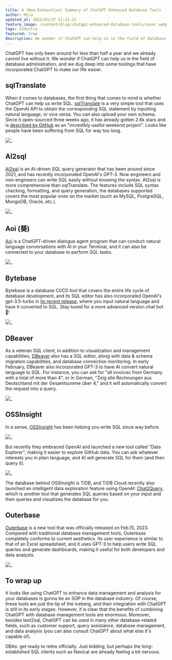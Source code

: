```yaml
---
title: A (Non-Exhaustive) Summary of ChatGPT Enhanced Database Tools
author: Mila
updated_at: 2023/03/27 21:21:21
feature_image: /content/blog/chatgpt-enhanced-database-tools/cover.webp
tags: Industry
featured: true
description: We wonder if ChatGPT can help us in the field of database administration, and we dug deep into some toolings that have incorporated ChatGPT to make our life easier.
---
```


ChatGPT has only been around for less than half a year and we already cannot live without it. We wonder if ChatGPT can help us in the field of database administration, and we dug deep into some toolings that have incorporated ChatGPT to make our life easier.

## sqlTranslate

When it comes to databases, the first thing that comes to mind is whether ChatGPT can help us write SQL. [sqlTranslate](https://www.sqltranslate.app/) is a very simple tool that uses the OpenAI API to obtain the corresponding SQL statement by inputting natural language, or vice versa. You can also upload your own schema. Since it open-sourced three weeks ago, it has already gotten 2.6k stars and is [described by GitHub](https://twitter.com/github/status/1637937834865704960/photo/1) as an "incredibly useful weekend project". Looks like people have been suffering from SQL for way too long.

![_](/content/blog/chatgpt-enhanced-database-tools/sqltranslate.webp)

## AI2sql

[AI2sql](https://www.ai2sql.io/) is an AI-driven SQL query generator that has been around since 2021, and has recently incorporated OpenAI's GPT-3. Now engineers and non-engineers can write SQL easily without knowing the syntax. AI2sql is more comprehensive than sqlTranslate. The features include SQL syntax checking, formatting, and query generation, the databases supported covers the most popular ones on the market (such as MySQL, PostgreSQL, MongoDB, Oracle, etc.).

![_](/content/blog/chatgpt-enhanced-database-tools/ai2sql.webp)

## Aoi (葵)

[Aoi](https://github.com/shellfly/aoi) is a ChatGPT-driven dialogue agent program that can conduct natural language conversations with AI in your Terminal, and it can also be connected to your database to perform SQL tasks.

![_](/content/blog/chatgpt-enhanced-database-tools/aoi.webp)

## Bytebase

Bytebase is a database CI/CD tool that covers the entire life cycle of database development, and its SQL editor has also incorporated OpenAI's gpt-3.5-turbo in [its recent release](/changelog/bytebase-1-14-0), where you input natural language and have it converted to SQL. Stay tuned for a more advanced version chat bot 🤖️!

![_](/content/blog/chatgpt-enhanced-database-tools/bytebase-sqleditor.webp)

## DBeaver

As a veteran SQL client, in addition to visualization and management capabilities, [DBeaver](https://dbeaver.com/) also has a SQL editor, along with data & schema migration capabilities, and database connection monitoring. In early February, DBeaver also incorporated GPT-3 to have AI convert natural language to SQL. For instance, you can ask for "all invoices from Germany with a total of more than 4", or in German, "Zeig alle Rechnungen aus Deutschland mit der Gesamtsumme über 4," and it will automatically convert the request into a query.

![_](/content/blog/chatgpt-enhanced-database-tools/dbeaver.webp)

## OSSInsight

In a sense, [OSSInsight](https://ossinsight.io/) has been helping you write SQL since way before.

![_](/content/blog/chatgpt-enhanced-database-tools/ossinsight.webp)

But recently they embraced OpenAI and launched a new tool called "Data Explorer", making it easier to explore GitHub data. You can ask whatever interests you in plain language, and AI will generate SQL for them (and then query it).

![_](/content/blog/chatgpt-enhanced-database-tools/rust-or-go.webp)

The database behind OSSInsight is TiDB, and TiDB Cloud recently also launched an intelligent data exploration feature using OpenAI: [Chat2Query](https://www.pingcap.com/chat2query-an-innovative-ai-powered-sql-generator-for-faster-insights/), which is another tool that generates SQL queries based on your input and then queries and visualizes the database for you.

## Outerbase

[Outerbase](https://outerbase.com/) is a new tool that was officially released on Feb.15, 2023. Compared with traditional database management tools, Outerbase completely conforms to current aesthetics. Its user experience is similar to that of an Excel spreadsheet, and it uses GPT-3 to help users write SQL queries and generate dashboards, making it useful for both developers and data analysts.

![_](/content/blog/chatgpt-enhanced-database-tools/outerbase.webp)

## To wrap up

It looks like using ChatGPT to enhance data management and analysis for your databases is gonna be an SOP in the database industry. Of course, these tools are just the tip of the iceberg, and their integration with ChatGPT is still in its early stages. However, it is clear that the benefits of combining ChatGPT with database management tools are enormous. Moreover, besides text2sql, ChatGPT can be used in many other database-related fields, such as customer support, query assistance, database management, and data analysis (you can also consult ChatGPT about what else it's capable of).

DBAs: get ready to retire officially. Just kidding, but perhaps the long-established SQL clients such as Navicat are already feeling a bit nervous.
